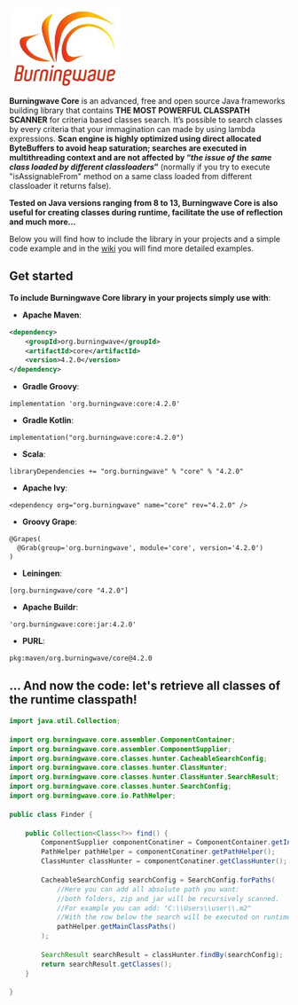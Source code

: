[![logo](Burningwave-logo.jpg "Burningwave")](https://www.burningwave.org/)

**Burningwave Core** is an advanced, free and open source Java frameworks building library that contains **THE MOST POWERFUL CLASSPATH SCANNER** for criteria based classes search.
It’s possible to search classes by every criteria that your immagination can made by using lambda expressions. **Scan engine is highly optimized using direct allocated ByteBuffers to avoid heap saturation; searches are executed in multithreading context and are not affected by “_the issue of the same class loaded by different classloaders_”** (normally if you try to execute "isAssignableFrom" method on a same class loaded from different classloader it returns false).

**Tested on Java versions ranging from 8 to 13, Burningwave Core is also useful for creating classes during runtime, facilitate the use of reflection and much more...**

Below you will find how to include the library in your projects and a simple code example and in the [wiki](https://github.com/burningwave/core/wiki) you will find more detailed examples.

## Get started

**To include Burningwave Core library in your projects simply use with**:

* **Apache Maven**:
```xml
<dependency>
    <groupId>org.burningwave</groupId>
    <artifactId>core</artifactId>
    <version>4.2.0</version>
</dependency>
```

* **Gradle Groovy**:
```
implementation 'org.burningwave:core:4.2.0'
```

* **Gradle Kotlin**:
```
implementation("org.burningwave:core:4.2.0")
```

* **Scala**:
```
libraryDependencies += "org.burningwave" % "core" % "4.2.0"
```

* **Apache Ivy**:
```
<dependency org="org.burningwave" name="core" rev="4.2.0" />
```

* **Groovy Grape**:
```
@Grapes(
  @Grab(group='org.burningwave', module='core', version='4.2.0')
)
```

* **Leiningen**:
```
[org.burningwave/core "4.2.0"]
```

* **Apache Buildr**:
```
'org.burningwave:core:jar:4.2.0'
```

* **PURL**:
```
pkg:maven/org.burningwave/core@4.2.0
```

## ... And now the code: let's retrieve all classes of the runtime classpath!
```java
import java.util.Collection;

import org.burningwave.core.assembler.ComponentContainer;
import org.burningwave.core.assembler.ComponentSupplier;
import org.burningwave.core.classes.hunter.CacheableSearchConfig;
import org.burningwave.core.classes.hunter.ClassHunter;
import org.burningwave.core.classes.hunter.ClassHunter.SearchResult;
import org.burningwave.core.classes.hunter.SearchConfig;
import org.burningwave.core.io.PathHelper;

public class Finder {

	public Collection<Class<?>> find() {
		ComponentSupplier componentConatiner = ComponentContainer.getInstance();
		PathHelper pathHelper = componentConatiner.getPathHelper();
		ClassHunter classHunter = componentConatiner.getClassHunter();

		CacheableSearchConfig searchConfig = SearchConfig.forPaths(
			//Here you can add all absolute path you want:
			//both folders, zip and jar will be recursively scanned.
			//For example you can add: "C:\\Users\\user\\.m2"
			//With the row below the search will be executed on runtime Classpaths
			pathHelper.getMainClassPaths()
		);

		SearchResult searchResult = classHunter.findBy(searchConfig);
		return searchResult.getClasses();
	}

}
```
